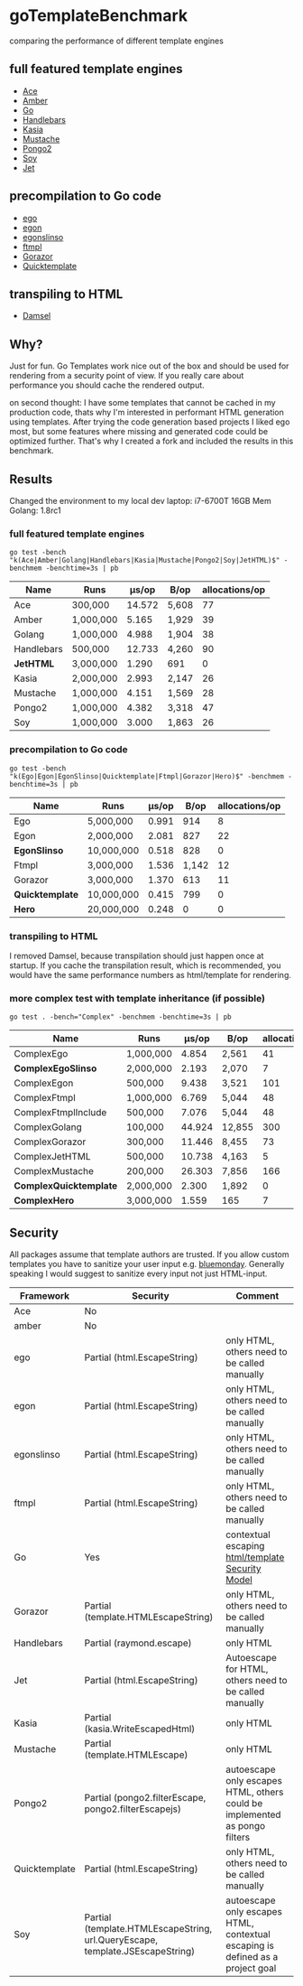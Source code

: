 # goTemplateBenchmark
comparing the performance of different template engines

## full featured template engines
* [Ace](https://github.com/yosssi/ace)
* [Amber](https://github.com/eknkc/amber)
* [Go](https://golang.org/pkg/html/template)
* [Handlebars](https://github.com/aymerick/raymond)
* [Kasia](https://github.com/ziutek/kasia.go)
* [Mustache](https://github.com/hoisie/mustache)
* [Pongo2](https://github.com/flosch/pongo2)
* [Soy](https://github.com/robfig/soy)
* [Jet](https://github.com/CloudyKit/jet)

## precompilation to Go code
* [ego](https://github.com/benbjohnson/ego)
* [egon](https://github.com/commondream/egon)
* [egonslinso](https://github.com/SlinSo/egon)
* [ftmpl](https://github.com/tkrajina/ftmpl)
* [Gorazor](https://github.com/sipin/gorazor)
* [Quicktemplate](https://github.com/valyala/quicktemplate)

## transpiling to HTML
* [Damsel](https://github.com/dskinner/damsel)

## Why?
Just for fun. Go Templates work nice out of the box and should be used for rendering from a security point of view.
If you really care about performance you should cache the rendered output.

on second thought:
I have some templates that cannot be cached in my production code, thats why I'm interested in performant
HTML generation using templates. After trying the code generation based projects I liked ego most, but some
features where missing and generated code could be optimized further. That's why I created a fork
and included the results in this benchmark.

## Results
Changed the environment to my local dev laptop: i7-6700T  16GB Mem
Golang: 1.8rc1

### full featured template engines
```
go test -bench "k(Ace|Amber|Golang|Handlebars|Kasia|Mustache|Pongo2|Soy|JetHTML)$" -benchmem -benchtime=3s | pb
```
| Name           |      Runs |  µs/op |  B/op | allocations/op |
| --- | --- | --- | --- | --- |
| Ace            |   300,000 | 14.572 | 5,608 |             77 |
| Amber          | 1,000,000 |  5.165 | 1,929 |             39 |
| Golang         | 1,000,000 |  4.988 | 1,904 |             38 |
| Handlebars     |   500,000 | 12.733 | 4,260 |             90 |
| **JetHTML**        | 3,000,000 |  1.290 |   691 |              0 |
| Kasia          | 2,000,000 |  2.993 | 2,147 |             26 |
| Mustache       | 1,000,000 |  4.151 | 1,569 |             28 |
| Pongo2         | 1,000,000 |  4.382 | 3,318 |             47 |
| Soy            | 1,000,000 |  3.000 | 1,863 |             26 |



### precompilation to Go code
```
go test -bench "k(Ego|Egon|EgonSlinso|Quicktemplate|Ftmpl|Gorazor|Hero)$" -benchmem -benchtime=3s | pb
```
| Name              |       Runs | µs/op |  B/op | allocations/op |
| --- | --- | --- | --- | --- |
| Ego               |  5,000,000 | 0.991 |   914 |              8 |
| Egon              |  2,000,000 | 2.081 |   827 |             22 |
| **EgonSlinso**        | 10,000,000 | 0.518 |   828 |              0 |
| Ftmpl             |  3,000,000 | 1.536 | 1,142 |             12 |
| Gorazor           |  3,000,000 | 1.370 |   613 |             11 |
| **Quicktemplate**     | 10,000,000 | 0.415 |   799 |              0 |
| **Hero** | 20,000,000 | 0.248 | 0 | 0 |



### transpiling to HTML
I removed Damsel, because transpilation should just happen once at startup. If you cache the transpilation result, which is recommended, you would have the same performance numbers as html/template for rendering.

### more complex test with template inheritance (if possible)
```
go test . -bench="Complex" -benchmem -benchtime=3s | pb
```
| Name                     |      Runs |  µs/op |   B/op | allocations/op |
| --- | --- | --- | --- | --- |
| ComplexEgo               | 1,000,000 |  4.854 |  2,561 |             41 |
| **ComplexEgoSlinso**         | 2,000,000 |  2.193 |  2,070 |              7 |
| ComplexEgon              |   500,000 |  9.438 |  3,521 |            101 |
| ComplexFtmpl             | 1,000,000 |  6.769 |  5,044 |             48 |
| ComplexFtmplInclude      |   500,000 |  7.076 |  5,044 |             48 |
| ComplexGolang            |   100,000 | 44.924 | 12,855 |            300 |
| ComplexGorazor           |   300,000 | 11.446 |  8,455 |             73 |
| ComplexJetHTML           |   500,000 | 10.738 |  4,163 |              5 |
| ComplexMustache          |   200,000 | 26.303 |  7,856 |            166 |
| **ComplexQuicktemplate**     | 2,000,000 |  2.300 |  1,892 |              0 |
| **ComplexHero** | 3,000,000 | 1.559 | 165 | 7 |

## Security
All packages assume that template authors are trusted. If you allow custom templates you have to sanitize your user input e.g. [bluemonday](https://github.com/microcosm-cc/bluemonday). Generally speaking I would suggest to sanitize every input not just HTML-input.

| Framework | Security | Comment |
| --------- | -------- | ------- |
| Ace | No | |
| amber | No | |
| ego | Partial (html.EscapeString) | only HTML, others need to be called manually |
| egon | Partial (html.EscapeString) | only HTML, others need to be called manually |
| egonslinso | Partial (html.EscapeString) | only HTML, others need to be called manually |
| ftmpl | Partial (html.EscapeString) | only HTML, others need to be called manually |
| Go | Yes | contextual escaping [html/template Security Model](https://golang.org/pkg/html/template/#hdr-Security_Model) |
| Gorazor | Partial (template.HTMLEscapeString) | only HTML, others need to be called manually |
| Handlebars | Partial (raymond.escape) | only HTML |
| Jet | Partial (html.EscapeString) | Autoescape for HTML, others need to be called manually |
| Kasia | Partial (kasia.WriteEscapedHtml) | only HTML |
| Mustache | Partial (template.HTMLEscape) | only HTML |
| Pongo2 | Partial (pongo2.filterEscape, pongo2.filterEscapejs) | autoescape only escapes HTML, others could be implemented as pongo filters |
| Quicktemplate | Partial (html.EscapeString) | only HTML, others need to be called manually |
| Soy | Partial (template.HTMLEscapeString, url.QueryEscape, template.JSEscapeString) | autoescape only escapes HTML, contextual escaping is defined as a project goal |
